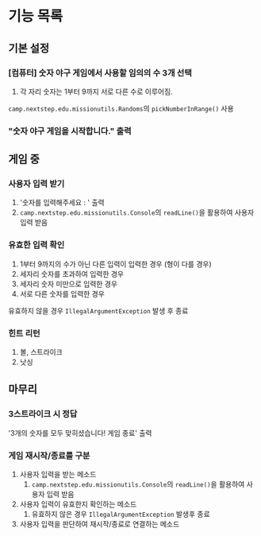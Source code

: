 # 기능 목록



## 기본 설정

### [컴퓨터] 숫자 야구 게임에서 사용할 임의의 수 3개 선택
   1. 각 자리 숫자는 1부터 9까지 서로 다른 수로 이루어짐.

```camp.nextstep.edu.missionutils.Randoms```의 ```pickNumberInRange()``` 사용
### "숫자 야구 게임을 시작합니다." 출력


## 게임 중

### 사용자 입력 받기
   1. '숫자를 입력해주세요 : ' 출력
   2. ```camp.nextstep.edu.missionutils.Console```의 ```readLine()```을 활용하여 사용자 입력 받음  
### 유효한 입력 확인
   1. 1부터 9까지의 수가 아닌 다른 입력이 입력한 경우 (형이 다를 경우)
   2. 세자리 숫자를 초과하여 입력한 경우
   3. 세자리 숫자 미만으로 입력한 경우
   4. 서로 다른 숫자를 입력한 경우

유효하지 않을 경우 ```IllegalArgumentException``` 발생 후 종료
### 힌트 리턴
   1. 볼, 스트라이크
   2. 낫싱

## 마무리
### 3스트라이크 시 정답 
'3개의 숫자를 모두 맞히셨습니다! 게임 종료' 출력
### 게임 재시작/종료를 구분
   1. 사용자 입력을 받는 메소드
      1. ```camp.nextstep.edu.missionutils.Console```의 ```readLine()```을 활용하여 사용자 입력 받음
   2. 사용자 입력이 유효한지 확인하는 메소드
      1. 유효하지 않은 경우 ```IllegalArgumentException``` 발생후 종료
   3. 사용자 입력을 판단하여 재시작/종료로 연결하는 메소드

